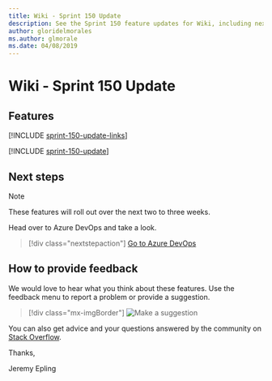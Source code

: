 ```yaml
---
title: Wiki - Sprint 150 Update
description: See the Sprint 150 feature updates for Wiki, including next steps.
author: gloridelmorales
ms.author: glmorale
ms.date: 04/08/2019
---
```


# Wiki - Sprint 150 Update

## Features

[!INCLUDE [sprint-150-update-links](../includes/wiki/sprint-150-update-links.md)]

[!INCLUDE [sprint-150-update](../includes/wiki/sprint-150-update.md)]

## Next steps

> [!NOTE]
> These features will roll out over the next two to three weeks.

Head over to Azure DevOps and take a look.

> [!div class="nextstepaction"]
> [Go to Azure DevOps](https://go.microsoft.com/fwlink/?LinkId=307137&campaign=o~msft~docs~product-vsts~release-notes)

## How to provide feedback

We would love to hear what you think about these features. Use the feedback menu to report a problem or provide a suggestion.

> [!div class="mx-imgBorder"]
> ![Make a suggestion](../../media/make-a-suggestion.png)

You can also get advice and your questions answered by the community on [Stack Overflow](https://stackoverflow.com/questions/tagged/azure-devops).

Thanks,

Jeremy Epling
